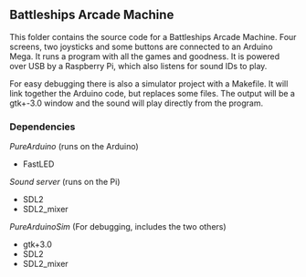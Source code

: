 ## Battleships Arcade Machine
This folder contains the source code for a Battleships Arcade Machine.
Four screens, two joysticks and some buttons are connected to an Arduino Mega.
It runs a program with all the games and goodness.
It is powered over USB by a Raspberry Pi, which also
listens for sound IDs to play.
  
For easy debugging there is also a simulator project with a Makefile.
It will link together the Arduino code, but replaces some files.
The output will be a gtk+-3.0 window and the sound will play directly from the program.

### Dependencies
*PureArduino* (runs on the Arduino)
- FastLED

*Sound server* (runs on the Pi)
- SDL2
- SDL2_mixer
  
*PureArduinoSim* (For debugging, includes the two others)
- gtk+3.0
- SDL2
- SDL2_mixer
